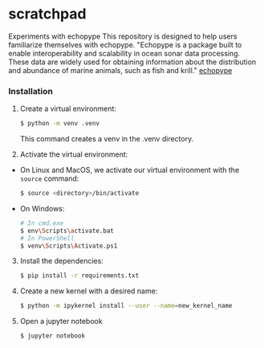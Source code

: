 # scratchpad
Experiments with echopype
This repository is designed to help users familiarize themselves with echopype.
"Echopype is a package built to enable interoperability and scalability in ocean sonar data processing. These data are widely used for obtaining information about the distribution and abundance of marine animals, such as fish and krill." [echopype](https://echopype.readthedocs.io/en/stable/index.html)

### Installation
1. Create a virtual environment:
    ```bash
    $ python -m venv .venv
    ```
    This command creates a venv in the .venv directory.

2. Activate the virtual environment:
* On Linux and MacOS, we activate our virtual environment with the `source` command:
    ```bash
    $ source <directory>/bin/activate
    ```
* On Windows:
    ```bash
    # In cmd.exe
    $ env\Scripts\activate.bat
    # In PowerShell
    $ venv\Scripts\Activate.ps1
    ```

3. Install the dependencies:
    ```bash
    $ pip install -r requirements.txt
    ```

4. Create a new kernel with a desired name:
    ```bash
    $ python -m ipykernel install --user --name=new_kernel_name
    ```

5. Open a jupyter notebook
    ```bash
    $ jupyter notebook
    ```